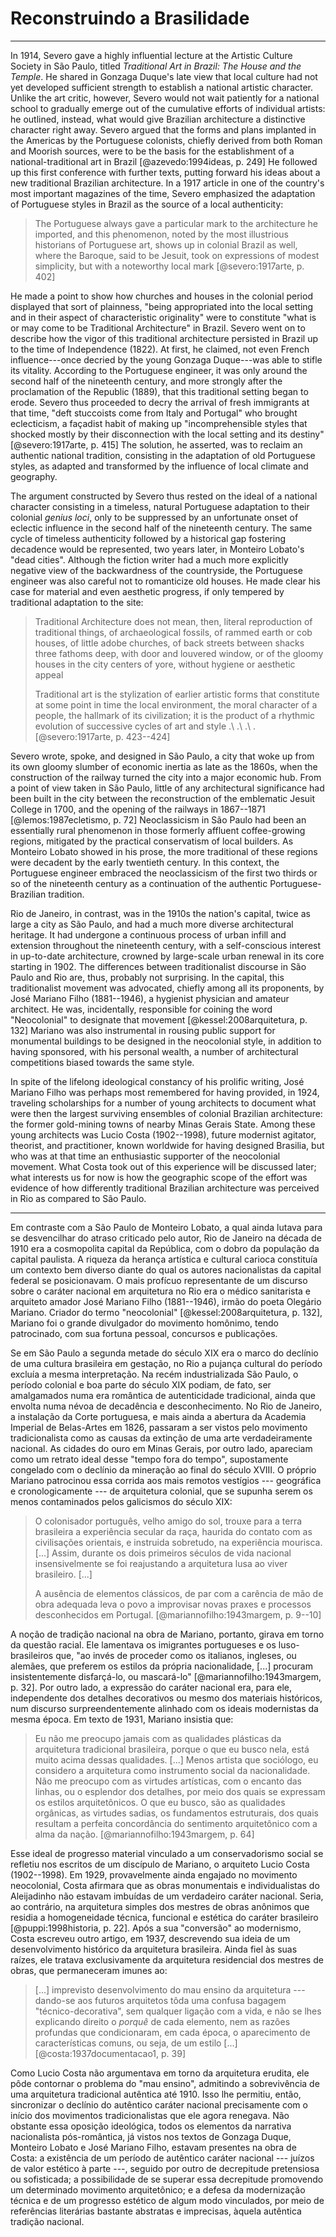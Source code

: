 Reconstruindo a Brasilidade
===========================

* * *

In 1914, Severo gave a highly influential lecture at the Artistic
Culture Society in São Paulo, titled *Traditional Art in Brazil: The
House and the Temple*. He shared in Gonzaga Duque's late view that
local culture had not yet developed sufficient strength to establish a
national artistic character. Unlike the art critic, however, Severo
would not wait patiently for a national school to gradually emerge out
of the cumulative efforts of individual artists: he outlined, instead,
what would give Brazilian architecture a distinctive character right
away. Severo argued that the forms and plans implanted in the Americas
by the Portuguese colonists, chiefly derived from both Roman and
Moorish sources, were to be the basis for the establishment of a
national-traditional art in Brazil [@azevedo:1994ideas, p. 249] He
followed up this first conference with further texts, putting forward
his ideas about a new traditional Brazilian architecture. In a 1917
article in one of the country's most important magazines of the time,
Severo emphasized the adaptation of Portuguese styles in Brazil as the
source of a local authenticity:

> The Portuguese always gave a particular mark to the architecture he
> imported, and this phenomenon, noted by the most illustrious
> historians of Portuguese art, shows up in colonial Brazil as well,
> where the Baroque, said to be Jesuit, took on expressions of modest
> simplicity, but with a noteworthy local mark [@severo:1917arte, p.
> 402]

He made a point to show how churches and houses in the colonial period
displayed that sort of plainness, "being appropriated into the local
setting and in their aspect of characteristic originality" were to
constitute "what is or may come to be Traditional Architecture" in
Brazil. Severo went on to describe how the vigor of this traditional
architecture persisted in Brazil up to the time of Independence
(1822). At first, he claimed, not even French influence---once decried
by the young Gonzaga Duque---was able to stifle its vitality.
According to the Portuguese engineer, it was only around the second
half of the nineteenth century, and more strongly after the
proclamation of the Republic (1889), that this traditional setting
began to erode. Severo thus proceeded to decry the arrival of fresh
immigrants at that time, "deft stuccoists come from Italy and
Portugal" who brought eclecticism, a façadist habit of making up
"incomprehensible styles that shocked mostly by their disconnection
with the local setting and its destiny" [@severo:1917arte, p. 415] The
solution, he asserted, was to reclaim an authentic national tradition,
consisting in the adaptation of old Portuguese styles, as adapted and
transformed by the influence of local climate and geography.

The argument constructed by Severo thus rested on the ideal of a
national character consisting in a timeless, natural Portuguese
adaptation to their colonial *genius loci*, only to be suppressed by
an unfortunate onset of eclectic influence in the second half of the
nineteenth century. The same cycle of timeless authenticity followed
by a historical gap fostering decadence would be represented, two
years later, in Monteiro Lobato's "dead cities".
Although the fiction writer had a much more explicitly negative view
of the backwardness of the countryside, the Portuguese engineer was
also careful not to romanticize old houses. He made clear his case for
material and even aesthetic progress, if only tempered by traditional
adaptation to the site:

> Traditional Architecture does not mean, then, literal reproduction
> of traditional things, of archaeological fossils, of rammed earth or
> cob houses, of little adobe churches, of back streets between shacks
> three fathoms deep, with door and louvered window, or of the gloomy
> houses in the city centers of yore, without hygiene or aesthetic
> appeal 
>
> Traditional art is the stylization of earlier artistic forms that
> constitute at some point in time the local environment, the moral
> character of a people, the hallmark of its civilization;
> it is the product of a rhythmic evolution of successive cycles of
> art and style .\ .\ .\ . [@severo:1917arte, p. 423--424]

Severo wrote, spoke, and designed in São Paulo, a city that woke up
from its own gloomy slumber of economic inertia as late as the 1860s,
when the construction of the railway turned the city into a major
economic hub. From a point of view taken in São Paulo, little of any
architectural significance had been built in the city between the
reconstruction of the emblematic Jesuit College in 1700, and the
opening of the railways in 1867--1871 [@lemos:1987ecletismo, p. 72]
Neoclassicism in São Paulo had been an essentially rural phenomenon in
those formerly affluent coffee-growing regions, mitigated by the
practical conservatism of local builders. As Monteiro Lobato showed in
his prose, the more traditional of these regions were decadent by the
early twentieth century.
In this context, the Portuguese engineer embraced the neoclassicism of
the first two thirds or so of the nineteenth century as a continuation
of the authentic Portuguese-Brazilian tradition.

Rio de Janeiro, in contrast, was in the 1910s the nation's capital,
twice as large a city as São Paulo, and had a much more diverse
architectural heritage. It had undergone a continuous process of urban
infill and extension throughout the nineteenth century, with a
self-conscious interest in up-to-date architecture, crowned by
large-scale urban renewal in its core starting in 1902. The
differences between traditionalist discourse in São Paulo and Rio are,
thus, probably not surprising. In the capital, this traditionalist
movement was advocated, chiefly among all its proponents, by José
Mariano Filho (1881--1946), a hygienist physician and amateur
architect. He was, incidentally, responsible for coining the word
"Neocolonial" to designate that movement [@kessel:2008arquitetura, p. 132]
Mariano was also instrumental in rousing public support for monumental
buildings to be designed in the neocolonial style, in addition to
having sponsored, with his personal wealth, a number of architectural
competitions biased towards the same style.

In spite of the lifelong ideological constancy of his prolific
writing, José Mariano Filho was perhaps most remembered for having
provided, in 1924, traveling scholarships for a number of young
architects to document what were then the largest surviving ensembles
of colonial Brazilian architecture: the former gold-mining towns of
nearby Minas Gerais State. Among these young architects was Lucio
Costa (1902--1998), future modernist agitator, theorist, and
practitioner, known worldwide for having designed Brasilia, but who
was at that time an enthusiastic supporter of the neocolonial
movement. What Costa took out of this experience will be discussed
later; what interests us for now is how the geographic scope of the
effort was evidence of how differently traditional Brazilian
architecture was perceived in Rio as compared to São Paulo.

* * *

Em contraste com a São Paulo de Monteiro Lobato, a qual ainda lutava
para se desvencilhar do atraso criticado pelo autor, Rio de Janeiro na
década de 1910 era a cosmopolita capital da República, com o dobro da
população da capital paulista. A riqueza da herança artística e
cultural carioca constituía um contexto bem diverso diante do qual os
autores nacionalistas da capital federal se posicionavam. O mais
profícuo representante de um discurso sobre o caráter nacional em
arquitetura no Rio era o médico sanitarista e arquiteto amador José
Mariano Filho (1881--1946), irmão do poeta Olegário Mariano.
Criador do termo "neocolonial" [@kessel:2008arquitetura, p. 132], Mariano foi o
grande divulgador do movimento homônimo, tendo patrocinado, com sua
fortuna pessoal, concursos e publicações.

Se em São Paulo a segunda metade do século XIX era o marco do
declínio de uma cultura brasileira em gestação, no Rio a pujança
cultural do período excluía a mesma interpretação. Na recém
industrializada São Paulo, o período colonial e boa parte do século
XIX podiam, de fato, ser amalgamados numa era romântica de
autenticidade tradicional, ainda que envolta numa névoa de decadência
e desconhecimento. No Rio de Janeiro, a instalação da Corte
portuguesa, e mais ainda a abertura da Academia Imperial de
Belas-Artes em 1826, passaram a ser vistos pelo movimento
tradicionalista como as causas da extinção de uma arte verdadeiramente
nacional. As cidades do ouro em Minas Gerais, por outro lado,
apareciam como um retrato ideal desse "tempo fora do tempo",
supostamente congelado com o declínio da mineração ao final do século
XVIII. O próprio Mariano patrocinou essa corrida aos mais remotos
vestígios --- geográfica e cronologicamente --- de arquitetura
colonial, que se supunha serem os menos contaminados pelos galicismos
do século XIX:

> O colonisador português, velho amigo do sol, trouxe para a terra
> brasileira a experiência secular da raça, haurida do contato com as
> civilisações orientais, e instruida sobretudo, na experiência
> mourisca.
> [...] Assim, durante os dois primeiros séculos de vida nacional
> insensivelmente se foi reajustando a arquitetura lusa ao viver
> brasileiro. [...]
>
> A ausência de elementos clássicos, de par com a carência de mão de
> obra adequada leva o povo a improvisar novas praxes e processos
> desconhecidos em Portugal. [@mariannofilho:1943margem, p. 9--10]

A noção de tradição nacional na obra de Mariano, portanto, girava em
torno da questão racial. Ele lamentava os imigrantes portugueses e os
luso-brasileiros que, "ao invés de proceder como os italianos,
ingleses, ou alemães, que preferem os estilos da própria
nacionalidade, [...] procuram insistentemente disfarçá-lo, ou
mascará-lo" [@mariannofilho:1943margem, p. 32]. Por outro lado, a expressão do
caráter nacional era, para ele, independente dos detalhes decorativos
ou mesmo dos materiais históricos, num discurso surpreendentemente
alinhado com os ideais modernistas da mesma época. Em texto de 1931,
Mariano insistia que:

> Eu não me preocupo jamais com as qualidades plásticas da arquitetura
> tradicional brasileira, porque o que eu busco nela, está muito acima
> dessas qualidades.
> [...] Menos artista que sociólogo, eu considero a arquitetura como
> instrumento social da nacionalidade.
> Não me preocupo com as virtudes artísticas, com o encanto das
> linhas, ou o esplendor dos detalhes, por meio dos quais se expressam
> os estilos arquitetônicos. O que eu busco, são as qualidades
> orgânicas, as virtudes sadias, os fundamentos estruturais, dos quais
> resultam a perfeita concordância do sentimento arquitetônico com a
> alma da nação. [@mariannofilho:1943margem, p. 64]

Esse ideal de progresso material vinculado a um conservadorismo social
se refletiu nos escritos de um discípulo de Mariano, o arquiteto Lucio
Costa (1902--1998). Em 1929, provavelmente ainda engajado no movimento
neocolonial, Costa afirmara que as obras monumentais e individualistas
do Aleijadinho não estavam imbuídas de um verdadeiro caráter nacional.
Seria, ao contrário, na arquitetura simples dos mestres de obras
anônimos que residia a homogeneidade técnica, funcional e estética do
caráter brasileiro [@puppi:1998historia, p. 22]. Após a sua "conversão" ao
modernismo, Costa escreveu outro artigo, em 1937, descrevendo sua
ideia de um desenvolvimento histórico da arquitetura brasileira.
Ainda fiel às suas raízes, ele tratava exclusivamente da arquitetura
residencial dos mestres de obras, que permaneceram imunes ao:

> [...] imprevisto desenvolvimento do mau ensino da arquitetura ---
> dando-se aos futuros arquitetos tôda uma confusa bagagem
> "técnico-decorativa", sem qualquer ligação com a vida, e não se lhes
> explicando direito o *porquê* de cada elemento, nem as razões
> profundas que condicionaram, em cada época, o aparecimento de
> características comuns, ou seja, de um estilo [...]
> [@costa:1937documentacao1, p. 39]

Como Lucio Costa não argumentava em torno da arquitetura erudita, ele
pôde contornar o problema do "mau ensino", admitindo a sobrevivência
de uma arquitetura tradicional autêntica até 1910. Isso lhe permitiu,
então, sincronizar o declínio do autêntico caráter nacional
precisamente com o início dos movimentos tradicionalistas que ele
agora renegava.
Não obstante essa oposição ideológica, todos os elementos da narrativa
nacionalista pós-romântica, já vistos nos textos de Gonzaga Duque,
Monteiro Lobato e José Mariano Filho, estavam presentes na obra de
Costa: a existência de um período de autêntico caráter nacional ---
juízos de valor estético à parte ---, seguido por outro de decrepitude
pretensiosa ou sofisticada;
a possibilidade de se superar essa decrepitude promovendo um
determinado movimento arquitetônico; e a defesa da modernização
técnica e de um progresso estético de algum modo vinculados, por meio
de referências literárias bastante abstratas e imprecisas, àquela
autêntica tradição nacional.


